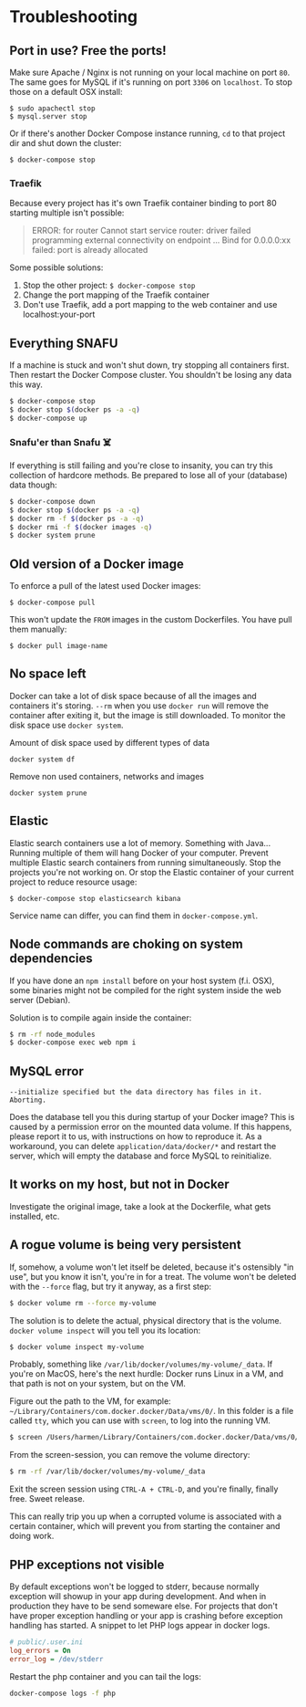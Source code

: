 # Troubleshooting
## Port in use? Free the ports!
Make sure Apache / Nginx is not running on your local machine on port `80`.
The same goes for MySQL if it's running on port `3306` on `localhost`.
To stop those on a default OSX install:
```
$ sudo apachectl stop
$ mysql.server stop
```
Or if there's another Docker Compose instance running, `cd` to that project dir and shut down the cluster:
```bash
$ docker-compose stop
```

### Traefik

Because every project has it's own Traefik container binding to port 80 starting multiple isn't possible:

> ERROR: for router  Cannot start service router: driver failed programming external connectivity on endpoint ... Bind for 0.0.0.0:xx failed: port is already allocated

Some possible solutions:

1. Stop the other project: `$ docker-compose stop`
2. Change the port mapping of the Traefik container
3. Don't use Traefik, add a port mapping to the web container and use localhost:your-port

## Everything SNAFU
If a machine is stuck and won't shut down, try stopping all containers first.
Then restart the Docker Compose cluster. You shouldn't be losing any data this way.

```bash
$ docker-compose stop
$ docker stop $(docker ps -a -q)
$ docker-compose up
```

### Snafu'er than Snafu ☠️
If everything is still failing and you're close to insanity, you can try this collection of hardcore methods. Be prepared to lose all of your (database) data though:
```bash
$ docker-compose down
$ docker stop $(docker ps -a -q)
$ docker rm -f $(docker ps -a -q)
$ docker rmi -f $(docker images -q)
$ docker system prune
```

## Old version of a Docker image
To enforce a pull of the latest used Docker images:
```
$ docker-compose pull
```

This won't update the `FROM` images in the custom Dockerfiles. You have pull them manually:

```
$ docker pull image-name
```

## No space left

Docker can take a lot of disk space because of all the images and containers it's storing. `--rm` when you use `docker run` will remove the container after exiting it, but the image is still downloaded. To monitor the disk space use `docker system`.

Amount of disk space used by different types of data

`docker system df`

Remove non used containers, networks and images

`docker system prune`

## Elastic

Elastic search containers use a lot of memory. Something with Java... Running multiple of them will hang Docker of your computer. Prevent multiple Elastic search containers from running simultaneously. Stop the projects you're not working on. Or stop the Elastic container of your current project to reduce resource usage:

```
$ docker-compose stop elasticsearch kibana
```

Service name can differ, you can find them in `docker-compose.yml`.

## Node commands are choking on system dependencies
If you have done an `npm install` before on your host system (f.i. OSX), some binaries might not be compiled for the right system inside the web server (Debian). 

Solution is to compile again inside the container:
```bash
$ rm -rf node_modules
$ docker-compose exec web npm i
```

## MySQL error
```
--initialize specified but the data directory has files in it. Aborting.
```
Does the database tell you this during startup of your Docker image?
This is caused by a permission error on the mounted data volume. If this happens, please report it to us, with instructions on how to reproduce it.
As a workaround, you can delete `application/data/docker/*` and restart the server, which will empty the database and force MySQL to reinitialize.

## It works on my host, but not in Docker
Investigate the original image, take a look at the Dockerfile, what gets installed, etc. 

## A rogue volume is being very persistent
If, somehow, a volume won't let itself be deleted, because it's ostensibly "in use", but you know it isn't, you're in for a treat.
The volume won't be deleted with the `--force` flag, but try it anyway, as a first step:

```bash
$ docker volume rm --force my-volume
```

The solution is to delete the actual, physical directory that is the volume. `docker volume inspect` will you tell you its location:

```bash
$ docker volume inspect my-volume
```

Probably, something like `/var/lib/docker/volumes/my-volume/_data`. 
If you're on MacOS, here's the next hurdle: Docker runs Linux in a VM, and that path is not on your system, but on the VM.

Figure out the path to the VM, for example: `~/Library/Containers/com.docker.docker/Data/vms/0/`. In this folder is a file called `tty`, which you can use with `screen`, to log into the running VM.

```bash
$ screen /Users/harmen/Library/Containers/com.docker.docker/Data/vms/0/tty
```

From the screen-session, you can remove the volume directory:

```bash
$ rm -rf /var/lib/docker/volumes/my-volume/_data
```

Exit the screen session using `CTRL-A + CTRL-D`, and you're finally, finally free. Sweet release.

This can really trip you up when a corrupted volume is associated with a certain container, which will prevent you from starting the container and doing work.

## PHP exceptions not visible

By default exceptions won't be logged to stderr, because normally exception will showup in your app during development. And when in production they have to be send someware else. For projects that don't have proper exception handling or your app is crashing before exception handling has started. A snippet to let PHP logs appear in docker logs.

```ini
# public/.user.ini
log_errors = On
error_log = /dev/stderr
```

Restart the php container and you can tail the logs:

```bash
docker-compose logs -f php
```
